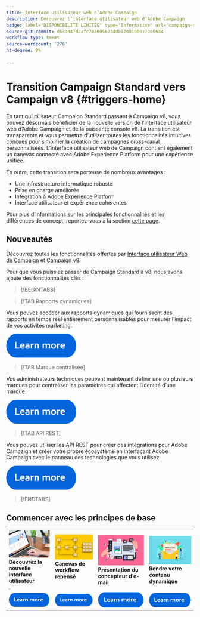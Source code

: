 ```yaml
---
title: Interface utilisateur web d’Adobe Campaign
description: Découvrez l’interface utilisateur web d’Adobe Campaign
badge: label="DISPONIBILITÉ LIMITÉE" type="Informative" url="campaign-standard-migration-home.md" tooltip="Limité aux utilisateurs migrés Campaign Standard"
source-git-commit: d63ad47dc2fc7836956234d812001b06172d06a4
workflow-type: tm+mt
source-wordcount: '276'
ht-degree: 8%

---
```



# Transition Campaign Standard vers Campaign v8 {#triggers-home}

En tant qu’utilisateur Campaign Standard passant à Campaign v8, vous pouvez désormais bénéficier de la nouvelle version de l’interface utilisateur web d’Adobe Campaign et de la puissante console v8. La transition est transparente et vous permettra d’utiliser toutes les fonctionnalités intuitives conçues pour simplifier la création de campagnes cross-canal personnalisées. L’interface utilisateur web de Campaign contient également un canevas connecté avec Adobe Experience Platform pour une expérience unifiée.

En outre, cette transition sera porteuse de nombreux avantages :

* Une infrastructure informatique robuste
* Prise en charge améliorée
* Intégration à Adobe Experience Platform
* Interface utilisateur et expérience cohérentes

Pour plus d’informations sur les principales fonctionnalités et les différences de concept, reportez-vous à la section [cette page](https://experienceleague.adobe.com/en/docs/campaign-web/v8/rn/acs-migration.html).

## Nouveautés

Découvrez toutes les fonctionnalités offertes par [Interface utilisateur Web de Campaign](https://experienceleague.adobe.com/en/docs/campaign-web/v8/campaign-web-home) et [Campaign v8](https://experienceleague.adobe.com/fr/docs/campaign/campaign-v8/campaign-home).

Pour que vous puissiez passer de Campaign Standard à v8, nous avons ajouté des fonctionnalités clés :

>[!BEGINTABS]

>[!TAB Rapports dynamiques]

Vous pouvez accéder aux rapports dynamiques qui fournissent des rapports en temps réel entièrement personnalisables pour mesurer l’impact de vos activités marketing.

[![image](assets/do-not-localize/learn-more-button.svg)](reporting/get-started-reporting.md)

>[!TAB Marque centralisée]

Vos administrateurs techniques peuvent maintenant définir une ou plusieurs marques pour centraliser les paramètres qui affectent l’identité d’une marque.

[![image](assets/do-not-localize/learn-more-button.svg)](branding/branding-gs.md)

>[!TAB API REST]

Vous pouvez utiliser les API REST pour créer des intégrations pour Adobe Campaign et créer votre propre écosystème en interfaçant Adobe Campaign avec le panneau des technologies que vous utilisez.

[![image](assets/do-not-localize/learn-more-button.svg)](api/get-started-apis.md)

>[!ENDTABS]

## Commencer avec les principes de base

<table style="table-layout:fixed">
  <tr style="border: 0;">
    <td>
    <a href="https://experienceleague.adobe.com/en/docs/campaign-web/v8/start/user-interface"><img src="assets/do-not-localize/menu-ui.jpeg"></a>
    <div><strong>Découvrez la nouvelle interface utilisateur</strong><br/>.</div>
    </td>
    <td>
    <a href="https://experienceleague.adobe.com/en/docs/campaign-web/v8/wf/gs-workflows"><img src="assets/do-not-localize/menu-workflows.jpeg"></a>
    <div><strong>Canevas de workflow repensé</strong><br/></div><br/>
    </td>
    <td>
    <a href="https://experienceleague.adobe.com/en/docs/campaign-web/v8/msg/email/content/start-design/get-started-email-designer"><img src="assets/do-not-localize/menu-email.png"></a>
    <div><strong>Présentation du concepteur d’e-mail</strong><br/>
    </div></td>
    <td>
    <a href="https://experienceleague.adobe.com/en/docs/campaign-web/v8/msg/dynamic-content/gs-personalization"><img src="assets/do-not-localize/menu-dynamic.png"></a>
    <div><strong>Rendre votre contenu dynamique</strong><br/></div>
    </td>
  </tr>
  <tr style="border: 0;">
    <td align="center"><a href="https://experienceleague.adobe.com/en/docs/campaign-web/v8/start/user-interface"><img src="assets/do-not-localize/learn-more-button.svg"></a></td>
    <td align="center"><a href="https://experienceleague.adobe.com/en/docs/campaign-web/v8/wf/gs-workflows"><img src="assets/do-not-localize/learn-more-button.svg"></a></td>
    <td align="center"><a href="https://experienceleague.adobe.com/en/docs/campaign-web/v8/msg/email/content/start-design/get-started-email-designer"><img src="assets/do-not-localize/learn-more-button.svg"></a></td>
    <td align="center"><a href="https://experienceleague.adobe.com/en/docs/campaign-web/v8/msg/dynamic-content/gs-personalization"><img src="assets/do-not-localize/learn-more-button.svg"></a></td>
    </tr>
</table>

